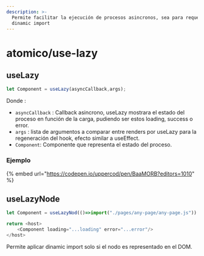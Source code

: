 ```yaml
---
description: >-
  Permite facilitar la ejecución de procesos asincronos, sea para request o
  dinamic import
---
```


# atomico/use-lazy

## useLazy

```jsx
let Component = useLazy(asyncCallback,args);
```

Donde : 

* `asyncCallback` : Callback asincrono, useLazy mostrara el estado del proceso en función de la carga, pudiendo ser estos loading, success o error.
* `args` : lista de argumentos a comparar entre renders por useLazy para la regeneración del hook, efecto similar a useEffect.
* `Component`: Componente que representa el estado del proceso.

### Ejemplo

{% embed url="https://codepen.io/uppercod/pen/BaaMORB?editors=1010" %}

## useLazyNode

```javascript
let Component = useLazyNod(()=>import("./pages/any-page/any-page.js"))

return <host>
    <Component loading="...loading" error="...error"/>
</host>
```

Permite aplicar dinamic import solo si el nodo es representado en el DOM.



